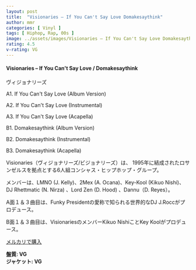 ```yaml
---
layout: post
title:  "Visionaries – If You Can't Say Love Domakesaythink"
author: mmr
categories: [ Vinyl ]
tags: [ Hiphop, Rap, 00s ]
image: ../assets/images/Visionaries – If You Can't Say Love Domakesaythink.jpg
rating: 4.5
v-rating: VG
---
```


#### Visionaries – If You Can't Say Love / Domakesaythink

ヴィジョナリーズ

A1. If You Can't Say Love (Album Version)

A2. If You Can't Say Love (Instrumental)

A3. If You Can't Say Love (Acapella)

B1. Domakesaythink (Album Version)

B2. Domakesaythink (Instrumental)

B3. Domakesaythink (Acapella)

Visionaries（ヴィジョナリーズ/ビジョナリーズ）は、 1995年に結成されたロサンゼルスを拠点とする6人組コンシャス・ヒップホップ・グループ。

メンバーは、LMNO (J. Kelly)、2Mex (A. Ocana)、Key-Kool (Kikuo Nishi)、 DJ Rhettmatic (N. Nirza) 、Lord Zen (D. Hood) 、Dannu（D. Reyes）。

A面１＆３曲目は、Funky Presidentの愛称で知られる世界的なDJ J.Roccがプロデュース。

B面１＆３曲目は、VisionariesのメンバーKikuo NishiことKey Koolがプロデュース。

[メルカリで購入](https://jp.mercari.com/item/m13872107286?afid=6142608987)

<div class="mt-4 mb-4 d-flex align-items-center">
<strong class="mr-1">盤質: VG</strong>
</div>
<div class="mt-4 mb-4 d-flex align-items-center">
<strong class="mr-1">ジャケット: VG</strong>
</div>
